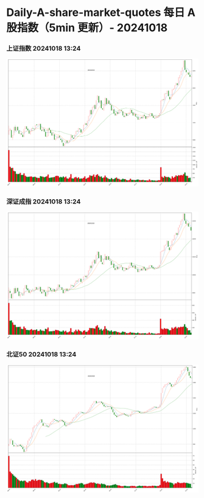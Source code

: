 
# Daily-A-share-market-quotes 每日 A 股指数（5min 更新）- 20241018

### 上证指数 20241018 13:24
![](./fig/2024/10/20241018-sh000001.png)

### 深证成指 20241018 13:24
![](./fig/2024/10/20241018-sz399001.png)

### 北证50 20241018 13:24
![](./fig/2024/10/20241018-bj899050.png)
